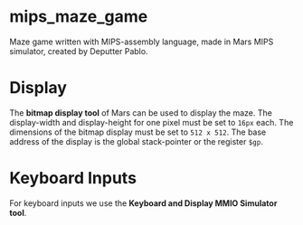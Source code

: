 # mips_maze_game
Maze game written with MIPS-assembly language, made in Mars MIPS simulator, created by Deputter Pablo.

# Display
The **bitmap display tool** of Mars can be used to display the maze. The display-width and display-height for one pixel must be set to ```16px``` each. The dimensions of the bitmap display must be set to ```512 x 512```. The base address of the display is the global stack-pointer or the register ```$gp```.

# Keyboard Inputs
For keyboard inputs we use the **Keyboard and Display MMIO Simulator tool**.
